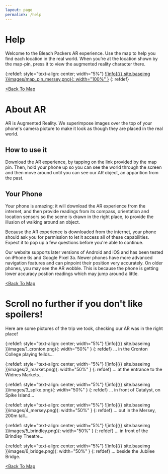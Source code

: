 ```yaml
---
layout: page
permalink: /help
---
```


# Help
Welcome to the Bleach Packers AR experience. Use the map to help you find each location in the real world. 
When you’re at the location shown by the map-pin, press it to view the augmented reality character there.

{:refdef: style="text-align: center; width="5%"}
[![info]({{ site.baseimg }}images/map_pin_mersey.png){: width="100%" }](/BleachPackersMap/map)
{: refdef}


[<Back To Map](/BleachPackersMap/map)

# About AR
AR is Augmented Reality. We superimpose images over the top of your phone's camera picture to make it look as though they are placed in the real world.

## How to use it
Download the AR experience, by tapping on the link provided by the map pin. Then, hold your phone up so you can see the world through the screen and then move around until you can see our AR object, an 
apparition from the past.

## Your Phone
Your phone is amazing: it will download the AR experience from the internet, and then provide readings from its compass, orientation and location sensors so the scene is drawn in the right place, to provide the illusion of walking around an object.

Because the AR experience is downloaded from the internet, your phone should ask you for permission to let it access all of these capabilities. Expect it to pop up a few questions before you're able to continue.

Our website supports later versions of Android and iOS and has been tested on iPhone 6s and Google Pixel 3a. Newer phones have more advanced navigation features and can pinpoint their position very accurately. On older phones, you may see the AR wobble. This is because the phone is getting lower accuracy postion readings which may jump around a little. 

[<Back To Map](/BleachPackersMap/map)

# Scroll no further if you don't like spoilers!

Here are some pictures of the trip we took, checking our AR was in the right place!


{:refdef: style="text-align: center; width="5%"}
![info]({{ site.baseimg }}images/1_cronton.png){: width="50%" }
{: refdef}
... in the Cronton College playing feilds...

{:refdef: style="text-align: center; width="5%"}
![info]({{ site.baseimg }}images/2_market.png){: width="50%" }
{: refdef}
... at the entrance to the Widnes Markets... 
  
  

{:refdef: style="text-align: center; width="5%"}
![info]({{ site.baseimg }}images/3_spike.png){: width="50%" }
{: refdef}
... in front of Catalyst, on Spike Island...
  
  
  

{:refdef: style="text-align: center; width="5%"}
![info]({{ site.baseimg }}images/4_mersey.png){: width="50%" }
{: refdef}
... out in the Mersey, 200m tall...
  
  
  

{:refdef: style="text-align: center; width="5%"}
![info]({{ site.baseimg }}images/5_brindley.png){: width="50%" }
{: refdef}
... in front of the Brindley Theatre...
  
  
  


{:refdef: style="text-align: center; width="5%"}
![info]({{ site.baseimg }}images/6_bridge.png){: width="50%" }
{: refdef}
... beside the Jubilee Bridge.



[<Back To Map](/BleachPackersMap/map)  

